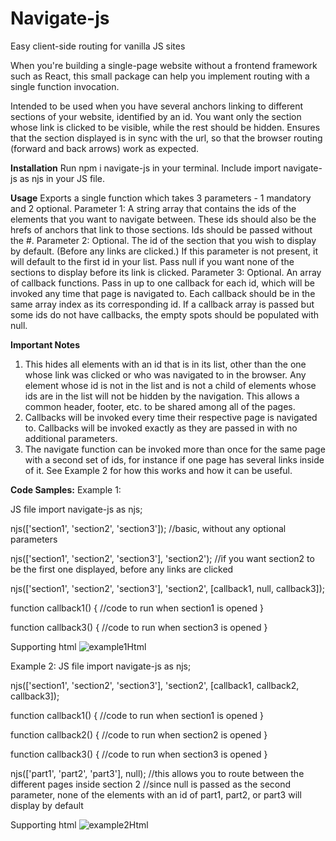 # Navigate-js
Easy client-side routing for vanilla JS sites

When you're building a single-page website without a frontend framework such as React, this small package can help you implement routing with a single function invocation.

Intended to be used when you have several anchors linking to different sections of your website, identified by an id. You want only the section whose link is clicked to be visible, while the rest should be hidden.
Ensures that the section displayed is in sync with the url, so that the browser routing (forward and back arrows) work as expected.

**Installation**
Run npm i navigate-js in your terminal.
Include import navigate-js as njs in your JS file.

**Usage**
Exports a single function which takes 3 parameters - 1 mandatory and 2 optional.
Parameter 1: A string array that contains the ids of the elements that you want to navigate between. These ids should also be the hrefs of anchors that link to those sections. Ids should be passed without the #.
Parameter 2: Optional. The id of the section that you wish to display by default. (Before any links are clicked.) If this parameter is not present, it will default to the first id in your list. Pass null if you want none of the sections to display before its link is clicked.
Parameter 3: Optional. An array of callback functions. Pass in up to one callback for each id, which will be invoked any time that page is navigated to. Each callback should be in the same array index as its corresponding id. If a callback array is passed but some ids do not have callbacks, the empty spots should be populated with null.

**Important Notes**
1. This hides all elements with an id that is in its list, other than the one whose link was clicked or who was navigated to in the browser. Any element whose id is not in the list and is not a child of elements whose ids are in the list will not be hidden by the navigation. This allows a common header, footer, etc. to be shared among all of the pages.
2. Callbacks will be invoked every time their respective page is navigated to. Callbacks will be invoked exactly as they are passed in with no additional parameters.
3. The navigate function can be invoked more than once for the same page with a second set of ids, for instance if one page has several links inside of it. See Example 2 for how this works and how it can be useful.

**Code Samples:**
Example 1:

JS file
import navigate-js as njs;

njs(['section1', 'section2', 'section3']);
//basic, without any optional parameters

njs(['section1', 'section2', 'section3'], 'section2');
//if you want section2 to be the first one displayed, before any links are clicked

njs(['section1', 'section2', 'section3'], 'section2', [callback1, null, callback3]);

function callback1() {
//code to run when section1 is opened
}

function callback3() {
//code to run when section3 is opened
}

Supporting html
![example1Html](https://user-images.githubusercontent.com/83898488/158046877-53082a14-8b7c-4f0a-9ba5-797153a5cd8d.jpg)

Example 2:
JS file
import navigate-js as njs;

njs(['section1', 'section2', 'section3'], 'section2', [callback1, callback2, callback3]);

function callback1() {
//code to run when section1 is opened
}

function callback2() {
//code to run when section2 is opened
}

function callback3() {
//code to run when section3 is opened
}

njs(['part1', 'part2', 'part3'], null);
//this allows you to route between the different pages inside section 2
//since null is passed as the second parameter, none of the elements with an id of part1, part2, or part3 will display by default

Supporting html
![example2Html](https://user-images.githubusercontent.com/83898488/158046858-f1ce6858-dae9-46c4-a159-bc4482d2dc3a.jpg)
